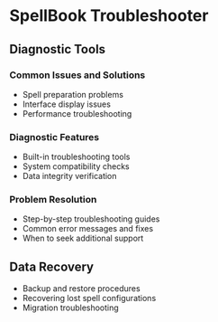 # SpellBook Troubleshooter

## Diagnostic Tools

### Common Issues and Solutions

- Spell preparation problems
- Interface display issues
- Performance troubleshooting

### Diagnostic Features

- Built-in troubleshooting tools
- System compatibility checks
- Data integrity verification

### Problem Resolution

- Step-by-step troubleshooting guides
- Common error messages and fixes
- When to seek additional support

## Data Recovery

- Backup and restore procedures
- Recovering lost spell configurations
- Migration troubleshooting
